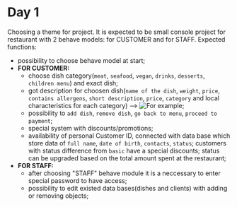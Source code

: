 # Day 1
Choosing a theme for project. It is expected to be small console project for restaurant with 2 behave models: for CUSTOMER and for STAFF.
Expected functions:
- possibility to choose behave model at start;
- **FOR CUSTOMER:**
  - choose dish category(`meat`, `seafood`, `vegan`, `drinks`, `desserts`, `children menu`) and exact dish;
  - got description for choosen dish(`name of the dish`, `weight`, `price`, `contains allergens`, `short description`, `price`, `category` and local characteristics for each category) --> ![For example]((https://ibb.co/27SmV03v));
  - possibility to `add dish`, `remove dish`, `go back to menu`, `proceed to payment`;
  - special system with discounts/promotions;
  - availability of personal Customer ID, connected with data base which store data of `full name`, `date of birth`, `contacts`, `status`; customers with status difference from `basic` have a special discounts; status can be upgraded based on the total amount spent at the restaurant;
- **FOR STAFF:**
     - after choosing "STAFF" behave module it is a neccessary to enter special password to have access;
     - possibility to edit existed data bases(dishes and clients) with adding or removing objects;
 
